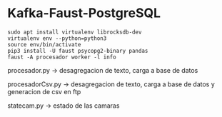 # Kafka-Faust-PostgreSQL

```
sudo apt install virtualenv librocksdb-dev
virtualenv env --python=python3
source env/bin/activate
pip3 install -U faust psycopg2-binary pandas
faust -A procesador worker -l info
```
procesador.py -> desagregacion de texto, carga a base de datos

procesadorCsv.py -> desagregacion de texto, carga a base de datos y generacion de csv en ftp

statecam.py -> estado de las camaras 
